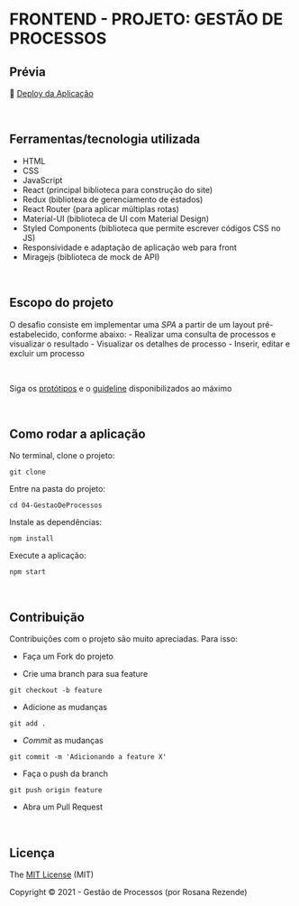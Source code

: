 
# FRONTEND - PROJETO: GESTÃO DE PROCESSOS

## Prévia

:dash: <a href="http://processos.surge.sh/" target="_blank">Deploy da Aplicação</a>

<br>

## Ferramentas/tecnologia utilizada

- HTML
- CSS 
- JavaScript
- React (principal biblioteca para construção do site)
- Redux (bibliotexa de gerenciamento de estados)
- React Router (para aplicar múltiplas rotas)
- Material-UI (biblioteca de UI com Material Design)
- Styled Components (biblioteca que permite escrever códigos CSS no JS)
- Responsividade e adaptação de aplicação web para front
- Miragejs (biblioteca de mock de API)

<br>

## Escopo do projeto

O desafio consiste em implementar uma *SPA* a partir de um layout pré-estabelecido, conforme abaixo:
    - Realizar uma consulta de processos e visualizar o resultado
    - Visualizar os detalhes de processo
    - Inserir, editar e excluir um processo

<br>

Siga os [protótipos](https://www.figma.com/proto/BTa9Vpz4S1XUscURxANvFH5Z/DESAFIO?node-id=19%3A70&scaling=scale-down&redirected=1) e o [guideline](https://www.figma.com/proto/BTa9Vpz4S1XUscURxANvFH5Z/DESAFIO?node-id=27%3A1&scaling=contain&redirected=1) disponibilizados ao máximo

<br>

## Como rodar a aplicação

No terminal, clone o projeto:
```
git clone 
```

Entre na pasta do projeto:
```
cd 04-GestaoDeProcessos
```

Instale as dependências:
```
npm install
```

Execute a aplicação:
```
npm start 
```

<br>

## Contribuição

Contribuições com o projeto são muito apreciadas. Para isso:

- Faça um Fork do projeto

- Crie uma branch para sua feature
```
git checkout -b feature
```

- Adicione as mudanças
```
git add . 
```

- _Commit_ as mudanças 
```
git commit -m 'Adicionando a feature X'
```

- Faça o push da branch 
```
git push origin feature
```

- Abra um Pull Request

<br>

## Licença

The [MIT License]() (MIT)

Copyright :copyright: 2021 - Gestão de Processos (por Rosana Rezende)

<br>
